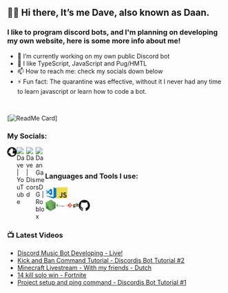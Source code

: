 ## 👋🏾 Hi there, It’s me Dave, also known as Daan.
### I like to program discord bots, and I'm planning on developing my own website, here is some more info about me!
- 🔭 I’m currently working on my own public Discord bot
- 🌱 I like TypeScript, JavaScript and Pug/HMTL
- 📫 How to reach me: check my socials down below
- ⚡ Fun fact: The quarantine was effective, without it I never had any time to learn javascript or learn how to code a bot.

<br /> 

[![ReadMe Card](https://github-readme-stats.vercel.app/api/pin/?username=DaanGamesDG&repo=DaanGamesDG&theme=onedark&show_icons=true&count_private=true)]

### My Socials:
[<img align="left" alt="Coming Soon" width="22px" src="https://raw.githubusercontent.com/iconic/open-iconic/master/svg/globe.svg" />][youtube]
[<img align="left" alt="Dave | YouTube" width="22px" src="https://cdn.jsdelivr.net/npm/simple-icons@v3/icons/youtube.svg" />][youtube] 
[<img align="left" alt="Dave | Discord" width="22px" src="https://i.pinimg.com/564x/13/af/38/13af386d6c652038bdcd0aa2613e72a5.jpg" />][discord] 
[<img align="left" alt="DaanGamesDG | Roblox" width="22px" src="https://res-5.cloudinary.com/crunchbase-production/image/upload/c_lpad,f_auto,q_auto:eco/gg7hnk7vv8e8wudbq7pr" />][roblox]

<br /> 
<br /> 

### Languages and Tools I use: 

[<img align="left" alt="Visual Studio Code" width="26px" src="https://raw.githubusercontent.com/github/explore/80688e429a7d4ef2fca1e82350fe8e3517d3494d/topics/visual-studio-code/visual-studio-code.png" />][vscode] 
[<img alig="left" alt="JavaScript" width="26px" src="https://raw.githubusercontent.com/github/explore/80688e429a7d4ef2fca1e82350fe8e3517d3494d/topics/javascript/javascript.png" />][js]  
[<img align="left" alt="Node.js" width="26px" src="https://raw.githubusercontent.com/github/explore/80688e429a7d4ef2fca1e82350fe8e3517d3494d/topics/nodejs/nodejs.png" />][node] 
[<img align="left" alt="MongoDB" width="26px" src="https://raw.githubusercontent.com/github/explore/80688e429a7d4ef2fca1e82350fe8e3517d3494d/topics/mongodb/mongodb.png" />][mongo] 
[<img align="left" alt="Git" width="26px" src="https://raw.githubusercontent.com/github/explore/80688e429a7d4ef2fca1e82350fe8e3517d3494d/topics/git/git.png" />][git]
[<img align="left" alt="GitHub" width="26px" src="https://raw.githubusercontent.com/github/explore/78df643247d429f6cc873026c0622819ad797942/topics/github/github.png" />][github] 

<br />
<br />

### 📺 Latest Videos
<!-- YOUTUBE:START -->
- [Discord Music Bot Developing - Live!](https://www.youtube.com/watch?v=URRSuFbddUk)
- [Kick and Ban Command Tutorial - Discordjs Bot Tutorial #2](https://www.youtube.com/watch?v=ceNLrNNT5wU)
- [Minecraft Livestream - With my friends - Dutch](https://www.youtube.com/watch?v=TxLlW99SZR8)
- [14 kill solo win - Fortnite](https://www.youtube.com/watch?v=5gdjU1ZUP6M)
- [Project setup and ping command - Discordjs Bot Tutorial #1](https://www.youtube.com/watch?v=uAMg4ogIap8)
<!-- YOUTUBE:END -->

<!--
**DaanGamesDG/DaanGamesDG** is a ✨ _special_ ✨ repository because its `README.md` (this file) appears on your GitHub profile.

Here are some ideas to get you started:

- 🔭 I’m currently working on ...
- 🌱 I’m currently learning ...
- 👯 I’m looking to collaborate on ...
- 🤔 I’m looking for help with ...
- 💬 Ask me about ...
- 📫 How to reach me: ...
- 😄 Pronouns: ...
- ⚡ Fun fact: ...
-->
[website]: https://codeSTACKr.com  
[youtube]: https://m.youtube.com/channel/UCn9awHv18qumi57E2Hv_jMw 
[discord]: https://discord.gg/r2GbkqV 
[roblox]: https://www.roblox.com/users/188965979/profile

[vscode]: https://code.visualstudio.com
[js]: https://discord.js.org/#/
[node]: https://nodejs.org/en/
[mongo]: https://www.mongodb.com
[git]: https://git-scm.com
[github]: https://github.com
